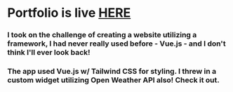 # Portfolio is live [HERE](https://www.jacobchestnut.com/)

### I took on the challenge of creating a website utilizing a framework, I had never really used before - Vue.js - and I don't think I'll ever look back!

### The app used Vue.js w/ Tailwind CSS for styling. I threw in a custom widget utilizing Open Weather API also! Check it out.
